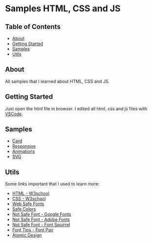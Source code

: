 # Samples HTML, CSS and JS

## Table of Contents

- [About](#about)
- [Getting Started](#getting_started)
- [Samples](#samples)
- [Utils](#usage)

## About <a name = "about"></a>

All samples that I learned about HTML, CSS and JS.

## Getting Started <a name = "getting_started"></a>

Just open the html file in browser. I edited all html, css and js files with [VSCode](https://code.visualstudio.com/).

## Samples <a name = "samples"></a>

- [Card](./doc/card.md)
- [Responsive](./doc/responsive.md)
- [Animations](./doc/animations.md)
- [SVG](./doc/svg.md)

## Utils <a name = "utils"></a>

Some links important that I used to learn more:
- [HTML - W3school](https://www.w3schools.com/tags/default.asp)
- [CSS - W3school](https://www.w3schools.com/cssref/default.asp)
- [Web Safe Fonts](https://www.w3schools.com/cssref/css_websafe_fonts.asp)
- [Safe Colors](https://www.w3schools.com/cssref/css_colors.asp)
- [Not Safe Font - Google Fonts](https://fonts.google.com/)
- [Not Safe Font - Adobe Fonts](https://fonts.adobe.com/)
- [Not Safe Font - Font Squirrel](https://www.fontsquirrel.com/)
- [Font Tips - Font Pair](https://www.fontpair.co/)
- [Atomic Design](https://bradfrost.com/blog/post/atomic-web-design/)
